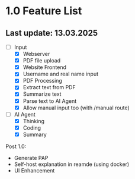 # 1.0 Feature List
## Last update: 13.03.2025
- [ ] Input
    - [x] Webserver
    - [x] PDF file upload
    - [x] Website Frontend
    - [x] Username and real name input
    - [x] PDF Processing
    - [x] Extract text from PDF
    - [x] Summarize text
    - [x] Parse text to AI Agent
    - [x] Allow manual input too (with /manual route)

- [ ] AI Agent
    - [x] Thinking
    - [x] Coding
    - [x] Summary

Post 1.0:
- Generate PAP
- Self-host explanation in reamde (using docker)
- UI Enhancement
